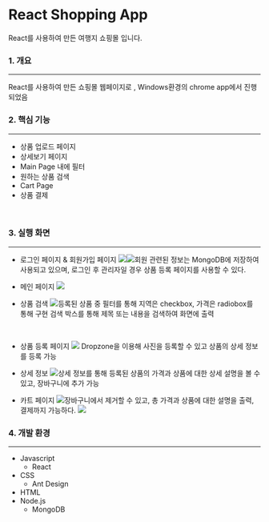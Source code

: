 # React Shopping App
React를 사용하여 만든 여행지 쇼핑몰 입니다.
<br/>


### 1. 개요
<hr/>
React를 사용하여 만든 쇼핑몰 웹페이지로 , Windows환경의 chrome app에서 진행되었음 

<br/>

### 2. 핵심 기능
<hr/>

- 상품 업로드 페이지
- 상세보기 페이지
- Main Page 내에 필터
- 원하는 상품 검색
- Cart Page
- 상품 결제
<br/>

### 3. 실행 화면
<hr/>

- 로그인 페이지 & 회원가입 페이지
![](https://images.velog.io/images/nami0515/post/26754837-8b14-4db2-a9fd-08d23f786c54/login%20page.jpg)![](https://images.velog.io/images/nami0515/post/ee820b94-00db-4741-a37d-893645af43c2/register%20page.jpg)회원 관련된 정보는 MongoDB에 저장하여 사용되고 있으며, 로그인 후 관리자일 경우 상품 등록 페이지를 사용할 수 있다. 

- 메인 페이지
![](https://images.velog.io/images/nami0515/post/7a2dcf36-9bea-4c86-be22-f61084e54bdb/main%20page.jpg)
- 상품 검색
![](https://images.velog.io/images/nami0515/post/b0464504-fba0-4cc3-94bf-a43a3c6fb013/search.JPG)등록된 상품 중 필터를 통해 지역은 checkbox, 가격은 radiobox를 통해 구현
검색 박스를 통해 제목 또는 내용을 검색하여 화면에 출력
<br/>

- 상품 등록 페이지
![](https://images.velog.io/images/nami0515/post/35be67b8-b3fb-41e8-bf4b-1da3572c43f6/product.jpg) Dropzone을 이용해 사진을 등록할 수 있고 상품의 상세 정보를 등록 가능

- 상세 정보
![](https://images.velog.io/images/nami0515/post/61284d8c-cdce-4758-bb20-57584ae16051/detail%20page.jpg)상세 정보를 통해 등록된 상품의 가격과 상품에 대한 상세 설명을 볼 수 있고, 장바구니에 추가 가능

- 카트 페이지
![](https://images.velog.io/images/nami0515/post/ae86be7d-da6f-42cc-a7c9-acea62097708/cart%20page.jpg)장바구니에서 제거할 수 있고, 총 가격과 상품에 대한 설명을 출력, 결제까지 가능하다.
![](https://images.velog.io/images/nami0515/post/679110d8-87dd-49ed-8472-38a235e4343b/%EA%B2%B0%EC%A0%9C.jpg)
### 4. 개발 환경
<hr/>

- Javascript 
	- React
- CSS
	- Ant Design
- HTML
- Node.js
	- MongoDB
